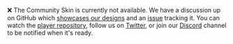❌️ The Community Skin is currently not available. We have a discussion up on GitHub which
[showcases our designs](https://github.com/vidstack/player/discussions/702) and an
[issue](https://github.com/vidstack/player/issues/73) tracking it. You can watch the
[player repository](https://github.com/vidstack/player), follow us on
[Twitter](https://twitter.com/vidstackjs?lang=en), or join our [Discord](https://discord.com/invite/7RGU7wvsu9)
channel to be notified when it's ready.
